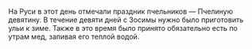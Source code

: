На Руси в этот день отмечали праздник пчельников — Пчелиную девятину. В течение девяти дней с Зосимы нужно было приготовить ульи к зиме. Также в это время было принято обязательно есть по утрам мед, запивая его теплой водой.
